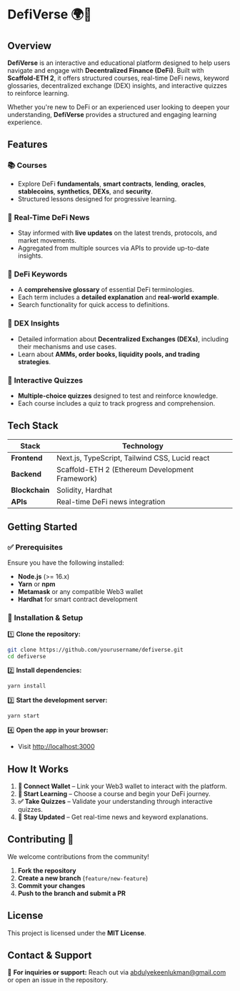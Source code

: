 # **DefiVerse** 🌍🚀  

## **Overview**  
**DefiVerse** is an interactive and educational platform designed to help users navigate and engage with **Decentralized Finance (DeFi)**. Built with **Scaffold-ETH 2**, it offers structured courses, real-time DeFi news, keyword glossaries, decentralized exchange (DEX) insights, and interactive quizzes to reinforce learning.  

Whether you're new to DeFi or an experienced user looking to deepen your understanding, **DefiVerse** provides a structured and engaging learning experience.  

## **Features**  

### 📚 **Courses**  
- Explore DeFi **fundamentals**, **smart contracts**, **lending**, **oracles**, **stablecoins**, **synthetics**, **DEXs**, and **security**.  
- Structured lessons designed for progressive learning.  

### 📰 **Real-Time DeFi News**  
- Stay informed with **live updates** on the latest trends, protocols, and market movements.  
- Aggregated from multiple sources via APIs to provide up-to-date insights.  

### 📖 **DeFi Keywords**  
- A **comprehensive glossary** of essential DeFi terminologies.  
- Each term includes a **detailed explanation** and **real-world example**.  
- Search functionality for quick access to definitions.  

### 🔄 **DEX Insights**  
- Detailed information about **Decentralized Exchanges (DEXs)**, including their mechanisms and use cases.  
- Learn about **AMMs, order books, liquidity pools, and trading strategies**.  

### 🎯 **Interactive Quizzes**  
- **Multiple-choice quizzes** designed to test and reinforce knowledge.  
- Each course includes a quiz to track progress and comprehension.  

## **Tech Stack**  

| Stack       | Technology |
|-------------|-------------|
| **Frontend** | Next.js, TypeScript, Tailwind CSS, Lucid react |
| **Backend** | Scaffold-ETH 2 (Ethereum Development Framework) |
| **Blockchain** | Solidity, Hardhat |
| **APIs** | Real-time DeFi news integration |

## **Getting Started**  

### ✅ **Prerequisites**  
Ensure you have the following installed:  
- **Node.js** (>= 16.x)  
- **Yarn** or **npm**  
- **Metamask** or any compatible Web3 wallet  
- **Hardhat** for smart contract development  

### 🚀 **Installation & Setup**  

1️⃣ **Clone the repository:**  
```bash
git clone https://github.com/yourusername/defiverse.git
cd defiverse
```

2️⃣ **Install dependencies:**  
```bash
yarn install
```

3️⃣ **Start the development server:**  
```bash
yarn start
```

4️⃣ **Open the app in your browser:**  
- Visit [http://localhost:3000](http://localhost:3000)  

## **How It Works**  

1. **🔗 Connect Wallet** – Link your Web3 wallet to interact with the platform.  
2. **📖 Start Learning** – Choose a course and begin your DeFi journey.  
3. **✅ Take Quizzes** – Validate your understanding through interactive quizzes.  
4. **📡 Stay Updated** – Get real-time news and keyword explanations.  

## **Contributing** 🤝  
We welcome contributions from the community!  

1. **Fork the repository**  
2. **Create a new branch** (`feature/new-feature`)  
3. **Commit your changes**  
4. **Push to the branch and submit a PR**    

## **License**  
This project is licensed under the **MIT License**.  

## **Contact & Support**  
📧 **For inquiries or support:** Reach out via abdulyekeenlukman@gmail.com or open an issue in the repository.  